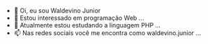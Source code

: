 - 👋 Oi, eu sou  Waldevino Junior
- 👀 Estou interessado em programação Web ...
- 🌱 Atualmente estou estudando a linguagem PHP ...
- 📫 Nas redes sociais você me encontra como waldevino.junior ...

<!---
WaldevinoJunior/WaldevinoJunior is a ✨ special ✨ repository because its `README.md` (this file) appears on your GitHub profile.
You can click the Preview link to take a look at your changes.
--->
